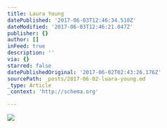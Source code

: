 ```yaml
---
title: Laura Young
datePublished: '2017-06-03T12:46:34.510Z'
dateModified: '2017-06-03T12:46:21.047Z'
publisher: {}
author: []
inFeed: true
description: ''
via: {}
starred: false
datePublishedOriginal: '2017-06-02T02:43:26.176Z'
sourcePath: _posts/2017-06-02-luara-young.md
_type: Article
_context: 'http://schema.org'

---
```

![](https://the-grid-user-content.s3-us-west-2.amazonaws.com/ac936683-9f11-440c-8676-2f1c5fccd548.jpg)